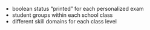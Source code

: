- boolean status “printed” for each personalized exam
- student groups within each school class
- different skill domains for each class level
